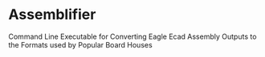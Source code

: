 # Assemblifier
Command Line Executable for Converting Eagle Ecad Assembly Outputs to the Formats used by Popular Board Houses
